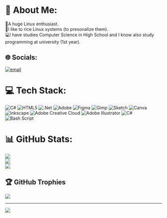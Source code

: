 # 💫 About Me:
🐧A huge Linux enthusiast.<br>🎨I like to rice Linux systems (to presonalize them).<br>💻I have studies Computer Science in High School and I know also study<br>programming at university (1st year).


## 🌐 Socials:
[![email](https://img.shields.io/badge/Email-D14836?logo=gmail&logoColor=white)](mailto:hristorasheev@outlook.com) 

# 💻 Tech Stack:
![C#](https://img.shields.io/badge/c%23-%23239120.svg?style=for-the-badge&logo=csharp&logoColor=white) ![HTML5](https://img.shields.io/badge/html5-%23E34F26.svg?style=for-the-badge&logo=html5&logoColor=white) ![.Net](https://img.shields.io/badge/.NET-5C2D91?style=for-the-badge&logo=.net&logoColor=white) ![Adobe](https://img.shields.io/badge/adobe-%23FF0000.svg?style=for-the-badge&logo=adobe&logoColor=white) ![Figma](https://img.shields.io/badge/figma-%23F24E1E.svg?style=for-the-badge&logo=figma&logoColor=white) ![Gimp](https://img.shields.io/badge/Gimp-657D8B?style=for-the-badge&logo=gimp&logoColor=FFFFFF) ![Sketch](https://img.shields.io/badge/Sketch-FFB387?style=for-the-badge&logo=sketch&logoColor=black) ![Canva](https://img.shields.io/badge/Canva-%2300C4CC.svg?style=for-the-badge&logo=Canva&logoColor=white) ![Inkscape](https://img.shields.io/badge/Inkscape-e0e0e0?style=for-the-badge&logo=inkscape&logoColor=080A13) ![Adobe Creative Cloud](https://img.shields.io/badge/Adobe%20Creative%20Cloud-DA1F26.svg?style=for-the-badge&logo=Adobe%20Creative%20Cloud&logoColor=white) ![Adobe Illustrator](https://img.shields.io/badge/adobe%20illustrator-%23FF9A00.svg?style=for-the-badge&logo=adobe%20illustrator&logoColor=white) ![C#](https://img.shields.io/badge/c%23-%23239120.svg?style=for-the-badge&logo=csharp&logoColor=white) ![Bash Script](https://img.shields.io/badge/bash_script-%23121011.svg?style=for-the-badge&logo=gnu-bash&logoColor=white)
# 📊 GitHub Stats:
![](https://github-readme-stats.vercel.app/api?username=HristoRasheev&theme=algolia&hide_border=false&include_all_commits=false&count_private=false)<br/>
![](https://nirzak-streak-stats.vercel.app/?user=HristoRasheev&theme=algolia&hide_border=false)<br/>
![](https://github-readme-stats.vercel.app/api/top-langs/?username=HristoRasheev&theme=algolia&hide_border=false&include_all_commits=false&count_private=false&layout=compact)

## 🏆 GitHub Trophies
![](https://github-profile-trophy.vercel.app/?username=HristoRasheev&theme=algolia&no-frame=false&no-bg=true&margin-w=4)

---
[![](https://visitcount.itsvg.in/api?id=HristoRasheev&icon=0&color=0)](https://visitcount.itsvg.in)

<!-- Proudly created with GPRM ( https://gprm.itsvg.in ) -->
